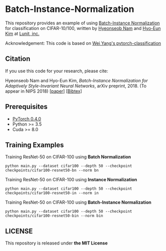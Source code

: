 # Batch-Instance-Normalization

This repository provides an example of using [Batch-Instance Normalization](https://arxiv.org/abs/1805.07925) for classification on CIFAR-10/100, written by [Hyeonseob Nam](https://www.linkedin.com/in/hyeonseob-nam/) and [Hyo-Eun Kim](https://www.linkedin.com/in/hekim0530/) at [Lunit, inc.](https://lunit.io/)

Acknowledgement: This code is based on [Wei Yang's pytorch-classification](https://github.com/bearpaw/pytorch-classification)

## Citation
If you use this code for your research, please cite:

Hyeonseob Nam and Hyo-Eun Kim, *Batch-Instance Normalization for Adaptively Style-Invariant Neural Networks*, arXiv preprint, 2018.
(To appear in NIPS 2018)
[[paper]](https://arxiv.org/abs/1805.07925)
[[Bibtex]](https://scholar.googleusercontent.com/scholar.bib?q=info:ZAm2b5OTbJQJ:scholar.google.com/&output=citation&scisig=AAGBfm0AAAAAW49edt8kZDTqhqemXCr1VfB0rEXSNbcr&scisf=4&ct=citation&cd=-1&hl=en)

## Prerequisites
- [PyTorch 0.4.0](https://pytorch.org/)
- Python >= 3.5
- Cuda >= 8.0

## Training Examples
Training ResNet-50 on CIFAR-100 using **Batch Normalization**
```
python main.py --dataset cifar100 --depth 50 --checkpoint checkpoints/cifar100-resnet50-bn --norm bn
```
Training ResNet-50 on CIFAR-100 using **Instance Normalization**
```
python main.py --dataset cifar100 --depth 50 --checkpoint checkpoints/cifar100-resnet50-in --norm in
```
Training ResNet-50 on CIFAR-100 using **Batch-Instance Normalization**
```
python main.py --dataset cifar100 --depth 50 --checkpoint checkpoints/cifar100-resnet50-bin --norm bin
```

## LICENSE
This repository is released under **the MIT License**

